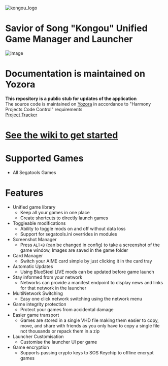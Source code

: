 ![kongou_logo](https://github.com/user-attachments/assets/1afa717d-28cd-47ee-88d8-11d51f0bb780)
# Savior of Song "Kongou" Unified Game Manager and Launcher

![image](https://github.com/user-attachments/assets/2e6c8ab3-ba06-46c8-ba36-ad5e7f6ae717)

# Documentation is maintained on Yozora
**This repository is a public stub for updates of the application**<br/>
The source code is maintained on [Yozora](https://yozora.bluesteel.737.jp.net/HarmonyPublic/SOS-Kongou) in accordance to "Harmony Projects Code Control" requirements<br/>
[Project Tracker](https://yozora.bluesteel.737.jp.net/HarmonyPublic/SOS-Kongou/projects/1)

# [See the wiki to get started](https://yozora.bluesteel.737.jp.net/HarmonyPublic/SOS-Kongou/wiki/Home)

# Supported Games
* All Segatools Games

# Features
* Unified game library
  * Keep all your games in one place
  * Create shortcuts to directly launch games
* Toggleable modifications
  * Ability to toggle mods on and off without data loss
  * Support for segatools.ini overrides in modules
* Screenshot Manager
  * Press `ALT+B` (can be changed in config) to take a screenshot of the game window, Images are saved in the game folder
* Card Manager
  * Switch your AIME card simple by just clicking it in the card tray
* Automatic Updates
  * Using BlueSteel LIVE mods can be updated before game launch
* Stay informed from your network
  * Networks can provide a manifest endpoint to display news and links for that network in the launcher
* MultiNetwork Switching
  * Easy one click network switching using the network menu
* Game integrity protection
  * Protect your games from accidental damage
* Easier game transport
  * Games are stored in a single VHD file making them easier to copy, move, and share with friends as you only have to copy a single file not thousands or repack them in a zip
* Launcher Customisation
  * Customise the launcher UI per game
* Game encryption
  * Supports passing crypto keys to SOS Keychip to offline encrypt games
